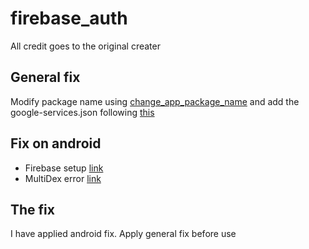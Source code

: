 # firebase_auth

All credit goes to the original creater

## General fix
Modify package name using [change_app_package_name](https://www.flutterbeads.com/change-package-name-in-flutter/) and add the google-services.json following [this](https://firebase.google.com/docs/android/setup#add-config-file)

## Fix on android
- Firebase setup [link](https://stackoverflow.com/a/73329123/21597440)
- MultiDex error [link](https://stackoverflow.com/a/77052878/21597440)


## The fix
I have applied android fix. Apply general fix before use 
